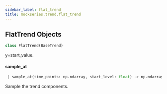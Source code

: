 ```yaml
---
sidebar_label: flat_trend
title: mockseries.trend.flat_trend
---
```


## FlatTrend Objects

```python
class FlatTrend(BaseTrend)
```

y=start_value.

#### sample\_at

```python
 | sample_at(time_points: np.ndarray, start_level: float) -> np.ndarray
```

Sample the trend components.

